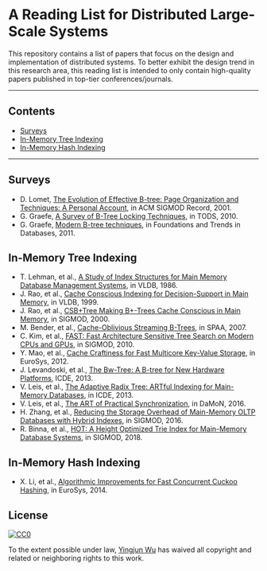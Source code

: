 # A Reading List for Distributed Large-Scale Systems

This repository contains a list of papers that focus on the design and implementation of distributed systems. To better exhibit the design trend in this research area, this reading list is intended to only contain high-quality papers published in top-tier conferences/journals.
- - -

## Contents
- [Surveys](#surveys)
- [In-Memory Tree Indexing](#in-memory-tree-indexing)
- [In-Memory Hash Indexing](#in-memory-hash-indexing)

- - -

## Surveys
* D. Lomet, [The Evolution of Effective B-tree: Page Organization and Techniques: A Personal Account](https://www.microsoft.com/en-us/research/wp-content/uploads/2016/02/p64-lomet.pdf), in ACM SIGMOD Record, 2001.
* G. Graefe, [A Survey of B-Tree Locking Techniques](https://dl.acm.org/citation.cfm?id=1806907.1806908), in TODS, 2010.
* G. Graefe, [Modern B-tree techniques](https://www.nowpublishers.com/article/Details/DBS-028), in Foundations and Trends in Databases, 2011.

## In-Memory Tree Indexing
* T. Lehman, et al., [A Study of Index Structures for Main Memory Database Management Systems](http://www.vldb.org/conf/1986/P294.PDF), in VLDB, 1986.
* J. Rao, et al., [Cache Conscious Indexing for Decision-Support in Main Memory](http://www.vldb.org/conf/1999/P7.pdf), in VLDB, 1999.
* J. Rao, et al., [CSB+Tree Making B+-Trees Cache Conscious in Main Memory](https://dl.acm.org/citation.cfm?id=335449), in SIGMOD, 2000.
* M. Bender, et al., [Cache-Oblivious Streaming B-Trees](https://dl.acm.org/citation.cfm?id=1248393), in SPAA, 2007.
* C. Kim, et al., [FAST: Fast Architecture Sensitive Tree Search on Modern CPUs and GPUs](https://dl.acm.org/citation.cfm?id=1807206), in SIGMOD, 2010.
* Y. Mao, et al., [Cache Craftiness for Fast Multicore Key-Value Storage](https://dl.acm.org/citation.cfm?id=2168855), in EuroSys, 2012.
* J. Levandoski, et al., [The Bw-Tree: A B-tree for New Hardware Platforms](https://www.microsoft.com/en-us/research/publication/the-bw-tree-a-b-tree-for-new-hardware/), ICDE, 2013.
* V. Leis, et al., [The Adaptive Radix Tree: ARTful Indexing for Main-Memory Databases](https://db.in.tum.de/~leis/papers/ART.pdf), in ICDE, 2013.
* V. Leis, et al., [The ART of Practical Synchronization](https://dl.acm.org/citation.cfm?id=2933352), in DaMoN, 2016.
* H. Zhang, et al., [Reducing the Storage Overhead of Main-Memory OLTP Databases with Hybrid Indexes](https://dl.acm.org/citation.cfm?id=2915222), in SIGMOD, 2016.
* R. Binna, et al., [HOT: A Height Optimized Trie Index for Main-Memory Database Systems](https://dl.acm.org/citation.cfm?id=3183713.3196896), in SIGMOD, 2018.

## In-Memory Hash Indexing
* X. Li, et al., [Algorithmic Improvements for Fast Concurrent Cuckoo Hashing](https://dl.acm.org/citation.cfm?id=2592820), in EuroSys, 2014.


## License

[![CC0](http://i.creativecommons.org/p/zero/1.0/88x31.png)](http://creativecommons.org/publicdomain/zero/1.0/)

To the extent possible under law, [Yingjun Wu](https://yingjunwu.github.io/) has waived all copyright and related or neighboring rights to this work.
